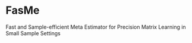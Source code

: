 # FasMe
Fast and Sample-efficient Meta Estimator for Precision Matrix Learning in Small Sample Settings
